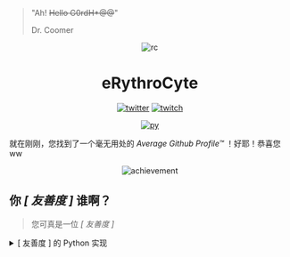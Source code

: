 > "Ah! ~~Hello G0rdH*@@~~"
>
> Dr. Coomer

<div align="center">

![rc](https://user-images.githubusercontent.com/44944910/130325714-7a8582a2-888f-4139-8b63-12b6d54d3aeb.png)

# eRythroCyte

<a href="https://twitter.com/cyte_e"><img src="https://img.shields.io/badge/Twitter-1DA1F2?style=for-the-badge&logo=twitter&logoColor=white" alt="twitter"></a>
<a href="https://www.twitch.tv/krov_red_cell"><img src="https://img.shields.io/badge/Twitch-9146FF?style=for-the-badge&logo=twitch&logoColor=white" alt="twitch"></a>

<a href="https://www.python.org/"><img src="https://img.shields.io/badge/Python-3776AB?style=for-the-badge&logo=python&logoColor=white" alt="py"></a>
</div>

就在刚刚，您找到了一个毫无用处的 *Average Github Profile™* ！好耶！恭喜您ww

<div align="center">

![achievement](https://user-images.githubusercontent.com/44944910/130325785-d6aceb49-fa82-49e0-b2fc-17013302491f.png)

</div>

## 你 *[ 友善度 ]* 谁啊？

> 您可真是一位 *[ 友善度 ]*

<details>
<summary>[ 友善度 ] 的 Python 实现</summary>

```python
@dataclass
class eRythroCyte(Person):  # is it a person question mark
    '''Implementation of erythrocyte in Python'''

    aka = 'RedCell'
    gender = None
    birthday = datetime.now()
    classes = [
        'Proletariat',
        'Student',
        'First-Person Shooter Enthusiast',
        'Niko Addicted',
        'i want to be a geek so plz help to uninstall IE ty uwu',
        'Niko Addicted',
        'Multiple languages avaliable',
        'idk how to use python why it\'s reporting errors plz help me stackoverflow',  # Omg pep8 is getting crazy here... oh i'm using flake now, that's fine
        'Google Oriented Programming',  # why the list is so boring... i'm 'bouta sleep
        # Yeah... it better stops right here before anything goes wrong...
    ]
    friends_kind = None  # 是不知道的浮莲子呢

    def is_liking(self, o: object):
        if o == Niko:
            return True
        return super().is_liking()

    def main(self):
        while True:
            self.touch_fish()

    def touch_fish(self):
        # 摸了！
        return None

    def suicide(self):
        raise NotImplementedError

```

</details>
